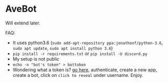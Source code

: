 # AveBot

Will extend later. 

FAQ:
- It uses python3.6 (`sudo add-apt-repository ppa:jonathonf/python-3.6`, `sudo apt update`, `sudo apt install python 3.6`)
- `pip install -r requirements.txt` or `pip install -U discord.py`
- My setup is not public
- `echo -n "bot's token" > bottoken`
- Wondering what a token is? [go here](https://discordapp.com/developers/applications/me), authenticate, create a new app, create a bot, click on `click to reveal` under username. Enjoy.